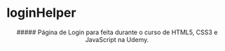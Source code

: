 # loginHelper

 <center> ##### Página de Login para feita durante o curso de HTML5, CSS3 e JavaScript na Udemy. </center>

